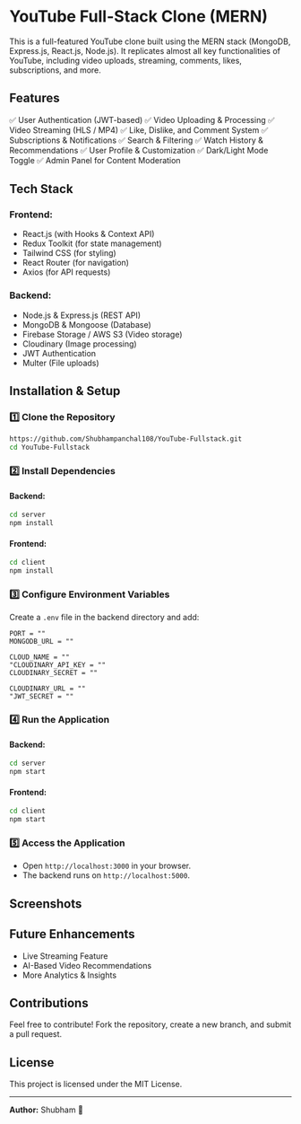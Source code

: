 # YouTube Full-Stack Clone (MERN)

This is a full-featured YouTube clone built using the MERN stack (MongoDB, Express.js, React.js, Node.js). It replicates almost all key functionalities of YouTube, including video uploads, streaming, comments, likes, subscriptions, and more.

## Features

✅ User Authentication (JWT-based)
✅ Video Uploading & Processing
✅ Video Streaming (HLS / MP4)
✅ Like, Dislike, and Comment System
✅ Subscriptions & Notifications
✅ Search & Filtering
✅ Watch History & Recommendations
✅ User Profile & Customization
✅ Dark/Light Mode Toggle
✅ Admin Panel for Content Moderation

## Tech Stack

### Frontend:

- React.js (with Hooks & Context API)
- Redux Toolkit (for state management)
- Tailwind CSS (for styling)
- React Router (for navigation)
- Axios (for API requests)

### Backend:

- Node.js & Express.js (REST API)
- MongoDB & Mongoose (Database)
- Firebase Storage / AWS S3 (Video storage)
- Cloudinary (Image processing)
- JWT Authentication
- Multer (File uploads)

## Installation & Setup

### 1️⃣ Clone the Repository

```sh
https://github.com/Shubhampanchal108/YouTube-Fullstack.git
cd YouTube-Fullstack
```

### 2️⃣ Install Dependencies

#### Backend:

```sh
cd server
npm install
```

#### Frontend:

```sh
cd client
npm install
```

### 3️⃣ Configure Environment Variables

Create a `.env` file in the backend directory and add:

```env
PORT = ""
MONGODB_URL = ""

CLOUD_NAME = ""
"CLOUDINARY_API_KEY = ""
CLOUDINARY_SECRET = ""

CLOUDINARY_URL = ""
"JWT_SECRET = ""
```

### 4️⃣ Run the Application

#### Backend:

```sh
cd server
npm start
```

#### Frontend:

```sh
cd client
npm start
```

### 5️⃣ Access the Application

- Open `http://localhost:3000` in your browser.
- The backend runs on `http://localhost:5000`.

## Screenshots



## Future Enhancements

- Live Streaming Feature
- AI-Based Video Recommendations
- More Analytics & Insights

## Contributions

Feel free to contribute! Fork the repository, create a new branch, and submit a pull request.

## License

This project is licensed under the MIT License.

---

**Author:** Shubham 🚀


